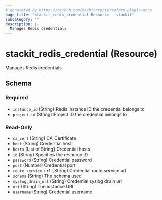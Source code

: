 ```yaml
---
# generated by https://github.com/hashicorp/terraform-plugin-docs
page_title: "stackit_redis_credential Resource - stackit"
subcategory: ""
description: |-
  Manages Redis credentials
---
```


# stackit_redis_credential (Resource)

Manages Redis credentials



<!-- schema generated by tfplugindocs -->
## Schema

### Required

- `instance_id` (String) Redis instance ID the credential belongs to
- `project_id` (String) Project ID the credential belongs to

### Read-Only

- `ca_cert` (String) CA Certificate
- `host` (String) Credential host
- `hosts` (List of String) Credential hosts
- `id` (String) Specifies the resource ID
- `password` (String) Credential password
- `port` (Number) Credential port
- `route_service_url` (String) Credential route service url
- `schema` (String) The schema used
- `syslog_drain_url` (String) Credential syslog drain url
- `uri` (String) The instance URI
- `username` (String) Credential username


